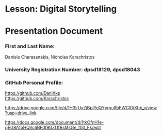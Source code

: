 # Lesson: Digital Storytelling
# Presentation Document

### First and Last Name: 
Daniele Charasanakis,
Nicholas Karachristos
### University Registration Number: dpsd18129, dpsd18043
### GitHub Personal Profile: 
https://github.com/DaniXks <br>
https://github.com/Karachristos

https://drive.google.com/file/d/1H3lrUvZjBplYdQYyrguRbFWCIOiXhb_v/view?usp=drive_link

https://docs.google.com/document/d/1tkOfnH1e-qEG8A1bHQVc6BFdf9GZUfBsMsGe_f00_Fk/edit
